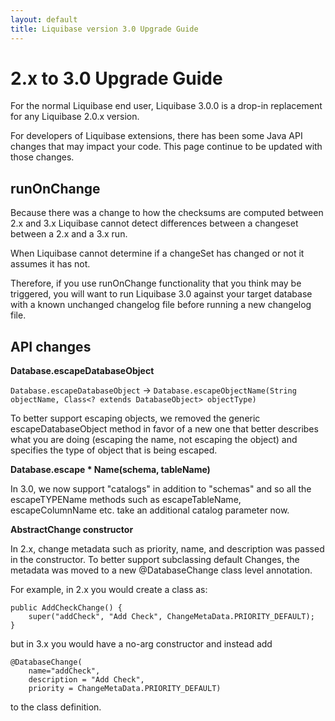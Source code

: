 ```yaml
---
layout: default
title: Liquibase version 3.0 Upgrade Guide
---
```


# 2.x to 3.0 Upgrade Guide #

For the normal Liquibase end user, Liquibase 3.0.0 is a drop-in replacement for any Liquibase 2.0.x version.

For developers of Liquibase extensions, there has been some Java API changes that may impact your code. This page continue to be updated with those changes.

## runOnChange ##

Because there was a change to how the checksums are computed between 2.x and 3.x Liquibase cannot detect differences between a changeset between a 2.x and a 3.x run.

When Liquibase cannot determine if a changeSet has changed or not it assumes it has not.

Therefore, if you use runOnChange functionality that you think may be triggered, you will want to run Liquibase 3.0 against your target database with a known unchanged changelog file before running a new changelog file.

## API changes ##

**Database.escapeDatabaseObject**

`Database.escapeDatabaseObject` -> `Database.escapeObjectName(String objectName, Class<? extends DatabaseObject> objectType)`

To better support escaping objects, we removed the generic escapeDatabaseObject method in favor of a new one that better describes what you are doing (escaping the name, not escaping the object) and specifies the type of object that is being escaped.

**Database.escape * Name(schema, tableName)**

In 3.0, we now support "catalogs" in addition to "schemas" and so all the escapeTYPEName methods such as escapeTableName, escapeColumnName etc. take an additional catalog parameter now.

**AbstractChange constructor**

In 2.x, change metadata such as priority, name, and description was passed in the constructor. To better support subclassing default Changes, the metadata was moved to a new @DatabaseChange class level annotation.

For example, in 2.x you would create a class as:

    public AddCheckChange() {
        super("addCheck", "Add Check", ChangeMetaData.PRIORITY_DEFAULT);
    }


but in 3.x you would have a no-arg constructor and instead add

    @DatabaseChange(
        name="addCheck",
        description = "Add Check",
        priority = ChangeMetaData.PRIORITY_DEFAULT)

to the class definition.

